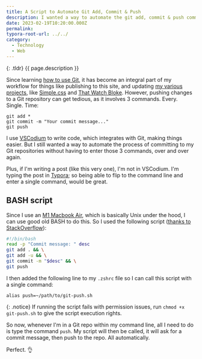 ```yaml
---
title: A Script to Automate Git Add, Commit & Push
description: I wanted a way to automate the git add, commit & push commands. Here's how I did it...
date: 2023-02-19T10:20:00.000Z
permalink:
typora-root-url: ../../
category:
  - Technology
  - Web
---
```


{: .tldr}
{{ page.description }}

Since learning [how to use Git](https://kevquirk.com/getting-started-with-git-a-simple-beginners-guide/), it has become an integral part of my workflow for things like publishing to this site, and updating [my various projects](https://kevquirk.com/projects), like [Simple.css](https://simplecss.org) and [That Watch Bloke](https://thatwatchbloke.com). However, pushing changes to a Git repository can get tedious, as it involves 3 commands. Every. Single. Time:

```
git add *
git commit -m "Your commit message..."
git push
```

I use [VSCodium](https://vscodium.com) to write code, which integrates with Git, making things easier. But I still wanted a way to automate the process of committing to my Git repositories without having to enter those 3 commands, over and over again.

Plus, if I'm writing a post (like this very one), I'm not in VSCodium. I'm typing the post in [Typora](https://typora.io); so being able to flip to the command line and enter a single command, would be great.

## BASH script

Since I use an [M1 Macbook Air](https://kevquirk.com/macbook-m1-4-month-update/), which is basically Unix under the hood, I can use good old BASH to do this. So I used the following script ([thanks to StackOverflow](https://stackoverflow.com/questions/8482843/git-commit-bash-script)):

```bash
#!/bin/bash
read -p "Commit message: " desc
git add . && \
git add -u && \
git commit -m "$desc" && \
git push
```

I then added the following line to my `.zshrc` file so I can call this script with a single command:

```
alias push=~/path/to/git-push.sh
```

{: .notice}
If running the script fails with permission issues, run `chmod +x git-push.sh` to give the script execution rights.

So now, whenever I'm in a Git repo within my command line, all I need to do is type the command `push`. My script will then be called, it will ask for a commit message, then push to the repo. All automatically.

Perfect. 👌
